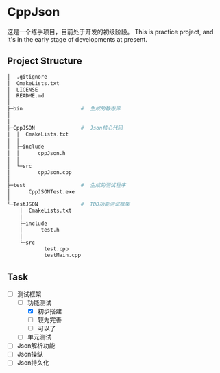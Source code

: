 # CppJson
这是一个练手项目，目前处于开发的初级阶段。
This is practice project, and it's in the early stage of developments at present.
## Project Structure
```bash
│  .gitignore
│  CmakeLists.txt
│  LICENSE
│  README.md
│
├─bin                   #  生成的静态库
│
│
├─CppJSON               #  Json核心代码
│  │  CmakeLists.txt    
│  │
│  ├─include
│  │      cppJson.h
│  │
│  └─src
│         cppJson.cpp
│
├─test                  #  生成的测试程序
│      CppJSONTest.exe
│
└─TestJSON              #  TDD功能测试框架
    │  CmakeLists.txt
    │
    ├─include
    │      test.h
    │
    └─src
            test.cpp
            testMain.cpp
```

## Task
- [ ] 测试框架
    - [ ] 功能测试
        - [x] 初步搭建
        - [ ] 较为完善
        - [ ] 可以了
    - [ ] 单元测试
- [ ] Json解析功能
- [ ] Json操纵
- [ ] Json持久化
